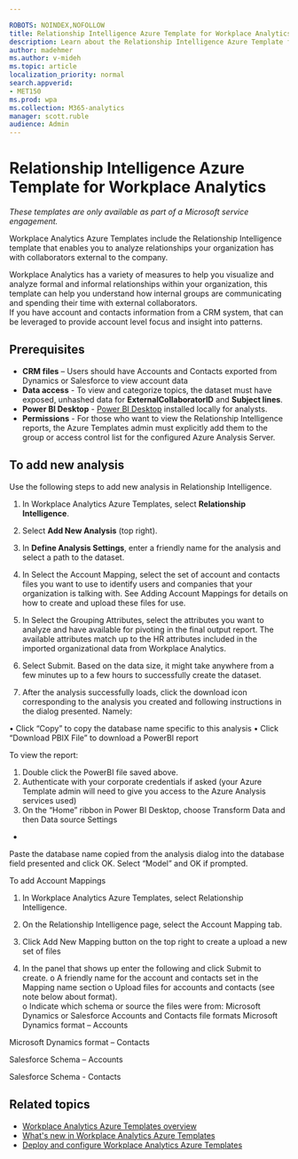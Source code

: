 ```yaml
---

ROBOTS: NOINDEX,NOFOLLOW
title: Relationship Intelligence Azure Template for Workplace Analytics 
description: Learn about the Relationship Intelligence Azure Template for Workplace Analytics and how to use it
author: madehmer
ms.author: v-mideh
ms.topic: article
localization_priority: normal 
search.appverid: 
- MET150
ms.prod: wpa
ms.collection: M365-analytics
manager: scott.ruble
audience: Admin
---
```


# Relationship Intelligence Azure Template for Workplace Analytics

_These templates are only available as part of a Microsoft service engagement._

Workplace Analytics Azure Templates include the Relationship Intelligence template that enables you to analyze relationships your organization has with collaborators external to the company.

Workplace Analytics has a variety of measures to help you visualize and analyze formal and informal relationships within your organization, this template can help you understand how internal groups are communicating and spending their time with external collaborators.  
If you have account and contacts information from a CRM system, that can be leveraged to provide account level focus and insight into patterns.

## Prerequisites

* **CRM files** – Users should have Accounts and Contacts exported from Dynamics or Salesforce to view account data
* **Data access** - To view and categorize topics, the dataset must have exposed, unhashed data for **ExternalCollaboratorID** and **Subject lines**.
* **Power BI Desktop** - [Power BI Desktop](https://www.microsoft.com/p/power-bi-desktop/9ntxr16hnw1t?activetab=pivot:overviewtab) installed locally for analysts.
* **Permissions** - For those who want to view the Relationship Intelligence reports, the Azure Templates admin must explicitly add them to the group or access control list for the configured Azure Analysis Server.

## To add new analysis

Use the following steps to add new analysis in Relationship Intelligence.

1. In Workplace Analytics Azure Templates, select **Relationship Intelligence**.
2. Select **Add New Analysis** (top right).
3. In **Define Analysis Settings**, enter a friendly name for the analysis and select a path to the dataset.
4. In Select the Account Mapping, select the set of account and contacts files you want to use to identify users and companies that your organization is talking with.  See Adding Account Mappings for details on how to create and upload these files for use.
5. In Select the Grouping Attributes, select the attributes you want to analyze and have available for pivoting in the final output report.  The available attributes match up to the HR attributes included in the imported organizational data from Workplace Analytics.


6. Select Submit. Based on the data size, it might take anywhere from a few minutes up to a few hours to successfully create the dataset.
7. After the analysis successfully loads, click the download icon corresponding to the analysis you created and following instructions in the dialog presented. Namely:



•	Click “Copy” to copy the database name specific to this analysis 
•	Click “Download PBIX File” to download a PowerBI report

To view the report:
1.   Double click the PowerBI file saved above.
2.  Authenticate with your corporate credentials if asked (your Azure Template admin will need to give you access to the Azure Analysis services used)
3.  On the “Home” ribbon in Power BI Desktop, choose Transform Data and then Data source Settings  
-	 

Paste the database name copied from the analysis dialog into the database field presented and click OK.  Select “Model” and OK if prompted.


 




To add Account Mappings
1.	In Workplace Analytics Azure Templates, select Relationship Intelligence.
2.	On the Relationship Intelligence page, select the Account Mapping tab. 
3.	Click Add New Mapping button on the top right to create a upload a new set of files 
 
4.	In the panel that shows up enter the following and click Submit to create.
o	A friendly name for the account and contacts set in the Mapping name section
o	Upload files for accounts and contacts (see note below about format).   
o	Indicate which schema or source the files were from: Microsoft Dynamics or Salesforce
Accounts and Contacts file formats
Microsoft Dynamics format – Accounts
 
Microsoft Dynamics format – Contacts
 
Salesforce Schema – Accounts
 

Salesforce Schema - Contacts
 




## Related topics

* [Workplace Analytics Azure Templates overview](./overview.md)
* [What's new in Workplace Analytics Azure Templates](./release-notes.md)
* [Deploy and configure Workplace Analytics Azure Templates](./deploy-configure.md)
